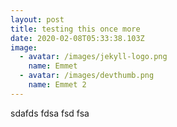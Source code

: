 ```yaml
---
layout: post
title: testing this once more
date: 2020-02-08T05:33:38.103Z
image:
  - avatar: /images/jekyll-logo.png
    name: Emmet
  - avatar: /images/devthumb.png
    name: Emmet 2
---
```

sdafds fdsa fsd fsa
